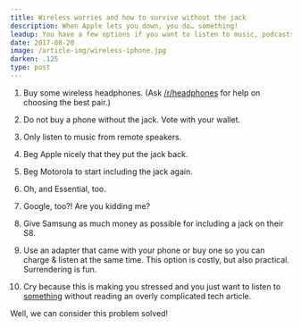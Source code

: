 ```yaml
---
title: Wireless worries and how to survive without the jack
description: When Apple lets you down, you do… something!
leadup: You have a few options if you want to listen to music, podcasts, and whatever without a jacked-up device.
date: 2017-08-20
image: /article-img/wireless-iphone.jpg
darken: .125
type: post
---
```


1) Buy some wireless headphones. (Ask [/r/headphones](https://reddit.com/r/headphones) for help on choosing the best pair.)

2) Do not buy a phone without the jack. Vote with your wallet.

3) Only listen to music from remote speakers.

4) Beg Apple nicely that they put the jack back.

5) Beg Motorola to start including the jack again.

6) Oh, and Essential, too.

7) Google, too?! Are you kidding me?

8) Give Samsung as much money as possible for including a jack on their S8.

9) Use an adapter that came with your phone or buy one so you can charge & listen at the same time. This option is costly, but also practical. Surrendering is fun.

10) Cry because this is making you stressed and you just want to listen to [something](/blog/the-first-of-the-many/) without reading an overly complicated tech article.

Well, we can consider this problem solved!
